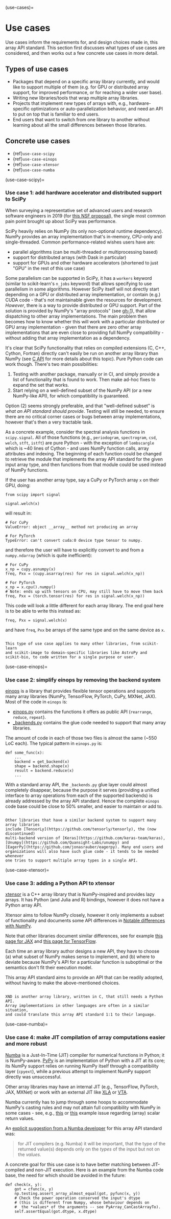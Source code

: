 (use-cases)=

# Use cases

Use cases inform the requirements for, and design choices made in, this array
API standard. This section first discusses what types of use cases are
considered, and then works out a few concrete use cases in more detail.

## Types of use cases

- Packages that depend on a specific array library currently, and would like
  to support multiple of them (e.g. for GPU or distributed array support, for
  improved performance, or for reaching a wider user base).
- Writing new libraries/tools that wrap multiple array libraries.
- Projects that implement new types of arrays with, e.g., hardware-specific
  optimizations or auto-parallelization behavior, and need an API to put on
  top that is familiar to end users.
- End users that want to switch from one library to another without learning
  about all the small differences between those libraries.


## Concrete use cases

- {ref}`use-case-scipy`
- {ref}`use-case-einops`
- {ref}`use-case-xtensor`
- {ref}`use-case-numba`


(use-case-scipy)=

### Use case 1: add hardware accelerator and distributed support to SciPy

When surveying a representative set of advanced users and research software
engineers in 2019 (for [this NSF proposal](https://figshare.com/articles/Mid-Scale_Research_Infrastructure_-_The_Scientific_Python_Ecosystem/8009441)),
the single most common pain point brought up about SciPy was performance.

SciPy heavily relies on NumPy (its only non-optional runtime dependency).
NumPy provides an array implementation that's in-memory, CPU-only and
single-threaded. Common performance-related wishes users have are:

- parallel algorithms (can be multi-threaded or multiprocessing based)
- support for distributed arrays (with Dask in particular)
- support for GPUs and other hardware accelerators (shortened to just "GPU"
  in the rest of this use case)

Some parallelism can be supported in SciPy, it has a `workers` keyword
(similar to scikit-learn's `n_jobs` keyword) that allows specifying to use
parallelism in some algorithms. However SciPy itself will not directly start
depending on a GPU or distributed array implementation, or contain (e.g.)
CUDA code - that's not maintainable given the resources for development.
_However_, there is a way to provide distributed or GPU support. Part of the
solution is provided by NumPy's "array protocols" (see [gh-1](https://github.com/data-apis/array-api/issues/1)), that allow
dispatching to other array implementations. The main problem then becomes how
to know whether this will work with a particular distributed or GPU array
implementation - given that there are zero other array implementations that
are even close to providing full NumPy compatibility - without adding that
array implementation as a dependency.

It's clear that SciPy functionality that relies on compiled extensions (C,
C++, Cython, Fortran) directly can't easily be run on another array library
than NumPy (see [C API](design_topics/C_API.md) for more details about this topic). Pure Python
code can work though. There's two main possibilities:

1. Testing with another package, manually or in CI, and simply provide a list
   of functionality that is found to work. Then make ad-hoc fixes to expand
   the set that works.
2. Start relying on a well-defined subset of the NumPy API (or a new
   NumPy-like API), for which compatibility is guaranteed.

Option (2) seems strongly preferable, and that "well-defined subset" is _what
an API standard should provide_. Testing will still be needed, to ensure there
are no critical corner cases or bugs between array implementations, however
that's then a very tractable task.

As a concrete example, consider the spectral analysis functions in `scipy.signal`.
All of those functions (e.g., `periodogram`, `spectrogram`, `csd`, `welch`, `stft`,
`istft`) are pure Python - with the exception of `lombscargle` which is ~40
lines of Cython - and uses NumPy function calls, array attributes and
indexing. The beginning of each function could be changed to retrieve the
module that implements the array API standard for the given input array type,
and then functions from that module could be used instead of NumPy functions.

If the user has another array type, say a CuPy or PyTorch array `x` on their
GPU, doing:
```
from scipy import signal

signal.welch(x)
```
will result in:
```
# For CuPy
ValueError: object __array__ method not producing an array

# For PyTorch
TypeError: can't convert cuda:0 device type tensor to numpy.
```
and therefore the user will have to explicitly convert to and from a
`numpy.ndarray` (which is quite inefficient):
```
# For CuPy
x_np = cupy.asnumpy(x)
freq, Pxx = (cupy.asarray(res) for res in signal.welch(x_np))

# For PyTorch
x_np = x.cpu().numpy()
# Note: ends up with tensors on CPU, may still have to move them back
freq, Pxx = (torch.tensor(res) for res in signal.welch(x_np))
```
This code will look a little different for each array library. The end goal
here is to be able to write this instead as:
```
freq, Pxx = signal.welch(x)
```
and have `freq`, `Pxx` be arrays of the same type and on the same device as `x`.

```{note}

This type of use case applies to many other libraries, from scikit-learn
and scikit-image to domain-specific libraries like AstroPy and
scikit-bio, to code written for a single purpose or user.
```

(use-case-einops)=

### Use case 2: simplify einops by removing the backend system

[einops](https://github.com/arogozhnikov/einops) is a library that provides flexible tensor operations and supports many array libraries (NumPy, TensorFlow, PyTorch, CuPy, MXNet, JAX).
Most of the code in `einops` is:

- [einops.py](https://github.com/arogozhnikov/einops/blob/master/einops/einops.py)
  contains the functions it offers as public API (`rearrange`, `reduce`, `repeat`).
- [_backends.py](https://github.com/arogozhnikov/einops/blob/master/einops/_backends.py)
  contains the glue code needed to support that many array libraries.

The amount of code in each of those two files is almost the same (~550 LoC each).
The typical pattern in `einops.py` is:
```
def some_func(x):
    ...
    backend = get_backend(x)
    shape = backend.shape(x)
    result = backend.reduce(x)
    ...
```
With a standard array API, the `_backends.py` glue layer could almost completely disappear,
because the purpose it serves (providing a unified interface to array operations from each
of the supported backends) is already addressed by the array API standard.
Hence the complete `einops` code base could be close to 50% smaller, and easier to maintain or add to.

```{note}

Other libraries that have a similar backend system to support many array libraries
include [TensorLy](https://github.com/tensorly/tensorly), the (now discontinued)
multi-backend version of [Keras](https://github.com/keras-team/keras),
[Unumpy](https://github.com/Quansight-Labs/unumpy) and
[EagerPy](https://github.com/jonasrauber/eagerpy). Many end users and
organizations will also have such glue code - it tends to be needed whenever
one tries to support multiple array types in a single API.
```


(use-case-xtensor)=

### Use case 3: adding a Python API to xtensor

[xtensor](https://github.com/xtensor-stack/xtensor) is a C++ array library
that is NumPy-inspired and provides lazy arrays. It has Python (and Julia and R)
bindings, however it does not have a Python array API.

Xtensor aims to follow NumPy closely, however it only implements a subset of functionality
and documents some API differences in
[Notable differences with NumPy](https://xtensor.readthedocs.io/en/latest/numpy-differences.html).

Note that other libraries document similar differences, see for example
[this page for JAX](https://jax.readthedocs.io/en/latest/jax.numpy.html) and
[this page for TensorFlow](https://www.tensorflow.org/guide/tf_numpy).

Each time an array library author designs a new API, they have to choose (a)
what subset of NumPy makes sense to implement, and (b) where to deviate
because NumPy's API for a particular function is suboptimal or the semantics
don't fit their execution model.

This array API standard aims to provide an API that can be readily adopted,
without having to make the above-mentioned choices.

```{note}

XND is another array library, written in C, that still needs a Python API.
Array implementations in other languages are often in a similar situation,
and could translate this array API standard 1:1 to their language.
```


(use-case-numba)=

### Use case 4: make JIT compilation of array computations easier and more robust

[Numba](https://github.com/numba/numba) is a Just-In-Time (JIT) compiler for
numerical functions in Python; it is NumPy-aware. [PyPy](https://pypy.org)
is an implementation of Python with a JIT at its core; its NumPy support relies
on running NumPy itself through a compatibility layer (`cpyext`), while a
previous attempt to implement NumPy support directly was unsuccessful.

Other array libraries may have an internal JIT (e.g., TensorFlow, PyTorch,
JAX, MXNet) or work with an external JIT like
[XLA](https://www.tensorflow.org/xla) or [VTA](https://tvm.apache.org/docs/vta/index.html).

Numba currently has to jump through some hoops to accommodate NumPy's casting rules
and may not attain full compatibility with NumPy in some cases - see, e.g.,
[this](https://github.com/numba/numba/issues/4749) or
[this](https://github.com/numba/numba/issues/5907) example issue regarding (array) scalar
return values.

An [explicit suggestion from a Numba developer](https://twitter.com/esc___/status/1295389487485333505)
for this array API standard was:

> for JIT compilers (e.g. Numba) it will be important, that the type of the
  returned value(s) depends only on the *types* of the input but not on the
  *values*.

A concrete goal for this use case is to have better matching between
JIT-compiled and non-JIT execution. Here is an example from the Numba code
base, the need for which should be avoided in the future:

```
def check(x, y):
    got = cfunc(x, y)
    np.testing.assert_array_almost_equal(got, pyfunc(x, y))
    # Check the power operation conserved the input's dtype
    # (this is different from Numpy, whose behaviour depends on
    #  the *values* of the arguments -- see PyArray_CanCastArrayTo).
    self.assertEqual(got.dtype, x.dtype)
```
